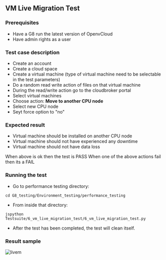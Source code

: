 ## VM Live Migration Test

### Prerequisites
- Have a G8 run the latest version of OpenvCloud
- Have admin rights as a user

### Test case description
- Create an account
- Create a cloud space
- Create a virtual machine (type of virtual machine need to be selectable in the test parameters)
- Do a random read write action of files on that virtual machine
- During the read/write action go to the cloudbroker portal
- Select virtual machines
- Choose action: **Move to another CPU node**
- Select new CPU node
- Seyt force option to "no"

### Expected result
- Virtual machine should be installed on another CPU node
- Virtual machine should not have experienced any downtime
- Virtual machine should not have data loss  

When above is ok then the test is PASS
When one of the above actions fail then its a FAIL

### Running the test
- Go to performance testing directory: 
```
cd G8_testing/Environment_testing/performance_testing
```

- From inside that directory:  
```
jspython Testsuite/6_vm_live_migration_test/6_vm_live_migration_test.py 
```
- After the test has been completed, the test will clean itself.

### Result sample
![livem](https://cloud.githubusercontent.com/assets/15011431/16177906/76a13782-3642-11e6-9986-209a8c807f5d.png)
